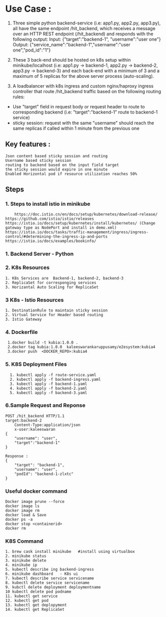 # Use Case : 
1. Three simple python backend-service (i.e: app1.py, app2.py, app3.py), all have the same endpoint /hit_backend, which receives a message over an HTTP REST endpoint (/hit_backend) and responds with the following output:
Input: {"target":"backend-1", "username":"user one"}
Output: {"service_name":"backend-1","username":"user one","pod_id":"1"}
 
2. These 3 back-end should be hosted on k8s setup within minikube/localhost (i.e: app1.py -> backend-1, app2.py -> backend-2, app3.py -> backend-3) and each back-end with a minimum of 3 and a maximum of 5 replicas for the above server process (auto-scaling).
 
3. A loadbalancer with k8s ingress and custom nginx/haproxy ingress controller that route /hit_backend traffic based on the following routing rules:
- Use "target" field in request body or request header to route to corresponding backend (i.e: "target":"backend-1" route to backend-1 service)
- sticky session: request with the same "username" should reach the same replicas if called within 1 minute from the previous one

## Key features :
	Json content based sticky session and routing
	Username based sticky session
	routing to backend based on the input field target
	the sticky session would expire in one minute
	Enabled Horizontal pod if resource utilization reaches 50%
	
## Steps

### 1. Steps to install istio in minikube
        https://doc.istio.cn/en/docs/setup/kubernetes/download-release/
	https://github.com/istio/istio/releases
	https://istio.io/docs/setup/kubernetes/install/kubernetes/ (Change gateway type as NodePort and install in demo.xml)
	https://istio.io/docs/tasks/traffic-management/ingress/ingress-control/#determining-the-ingress-ip-and-ports
	https://istio.io/docs/examples/bookinfo/
	
### 1. Backend Server - Python
	  
### 2. K8s Resources
	1. K8s Services are  Backend-1, backend-2, backend-3
	2. ReplicaSet for corresponging services
	3. Horizantal Auto Scaling for ReplicaSet
	
### 3 K8s - Istio Resources
	1. DestinationRule to maintain sticky session
	2. Virtual Service for Header based routing
	3. Istio Gateway
### 4. Dockerfile
	 1.docker build -t kubia:1.0.0 .
	 2.docker tag kubia:1.0.0  kaleeswarankaruppusamy/e2esystem:kubia4
	 3.docker push  <DOCKER_REPO>:kubia4
### 5. K8S Deployment Files
	  1. kubectl apply -f route-service.yaml
	  2. kubectl apply -f backend-ingress.yaml
	  3. kubectl apply -f backend-1.yaml
	  4. kubectl apply -f backend-2.yaml
	  5. kubectl apply -f backend-3.yaml
### 6.Sample Request and Reponse
	POST /hit_backend HTTP/1.1
	target:backend-2
        Content-Type:application/json
        x-user:kaleeswaran
	{
		"username": "user",
		"target":"backend-1"
	}

	Response : 
	{
	    "target": "backend-1",
	    "username": "user",
	    "podId": "backend-1-zlxtc"
	}
	
### Useful docker command
	Docker image prune --force
	docker image ls
	docker image rm
	docker load & Save
	docker ps -a 
	docker stop <containerid>
	docker rm 
### K8S Command
	1. brew cask install minikube   #install using virtualbox
	2. minikube status
	3. minikube delete
	4. minikube ip
	5. kubectl describe ing backend-ingress
	6. minikube dashboard   - K8s ui
	7. kubectl describe service servicename
	8. kubectl delete service servicename
	9. kubctl delete deployment deploymentname
	10 kubectl delete pod podname
	11. kubectl get service
	12. kubectl get pod
	13. kubectl get deplopyment
	14. kubectl get ReplicaSet
